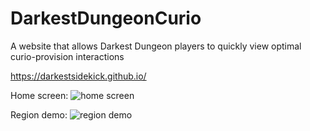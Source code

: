 # DarkestDungeonCurio
A website that allows Darkest Dungeon players to quickly view optimal curio-provision interactions

https://darkestsidekick.github.io/

Home screen:
![home screen](https://user-images.githubusercontent.com/20914980/33147901-8d222b66-cf7e-11e7-90ea-db0993bbf912.png)

Region demo:
![region demo](https://user-images.githubusercontent.com/20914980/33150345-e3935548-cf87-11e7-9c04-6f1a79663ced.gif)
